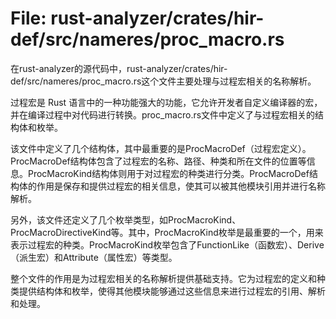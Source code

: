 # File: rust-analyzer/crates/hir-def/src/nameres/proc_macro.rs

在rust-analyzer的源代码中，rust-analyzer/crates/hir-def/src/nameres/proc_macro.rs这个文件主要处理与过程宏相关的名称解析。

过程宏是 Rust 语言中的一种功能强大的功能，它允许开发者自定义编译器的宏，并在编译过程中对代码进行转换。proc_macro.rs文件中定义了与过程宏相关的结构体和枚举。

该文件中定义了几个结构体，其中最重要的是ProcMacroDef（过程宏定义）。ProcMacroDef结构体包含了过程宏的名称、路径、种类和所在文件的位置等信息。ProcMacroKind结构体则用于对过程宏的种类进行分类。ProcMacroDef结构体的作用是保存和提供过程宏的相关信息，使其可以被其他模块引用并进行名称解析。

另外，该文件还定义了几个枚举类型，如ProcMacroKind、ProcMacroDirectiveKind等。其中，ProcMacroKind枚举是最重要的一个，用来表示过程宏的种类。ProcMacroKind枚举包含了FunctionLike（函数宏）、Derive（派生宏）和Attribute（属性宏）等类型。

整个文件的作用是为过程宏相关的名称解析提供基础支持。它为过程宏的定义和种类提供结构体和枚举，使得其他模块能够通过这些信息来进行过程宏的引用、解析和处理。

